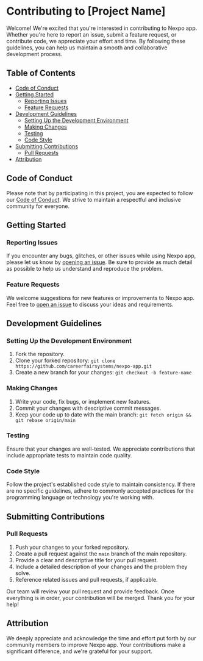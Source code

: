 # Contributing to [Project Name]

Welcome! We're excited that you're interested in contributing to Nexpo app. Whether you're here to report an issue, submit a feature request, or contribute code, we appreciate your effort and time. By following these guidelines, you can help us maintain a smooth and collaborative development process.

## Table of Contents

- [Code of Conduct](#code-of-conduct)
- [Getting Started](#getting-started)
  - [Reporting Issues](#reporting-issues)
  - [Feature Requests](#feature-requests)
- [Development Guidelines](#development-guidelines)
  - [Setting Up the Development Environment](#setting-up-the-development-environment)
  - [Making Changes](#making-changes)
  - [Testing](#testing)
  - [Code Style](#code-style)
- [Submitting Contributions](#submitting-contributions)
  - [Pull Requests](#pull-requests)
- [Attribution](#attribution)

## Code of Conduct

Please note that by participating in this project, you are expected to follow our [Code of Conduct](CODE_OF_CONDUCT.md). We strive to maintain a respectful and inclusive community for everyone.

## Getting Started

### Reporting Issues

If you encounter any bugs, glitches, or other issues while using Nexpo app, please let us know by [opening an issue](https://github.com/careerfairsystems/nexpo-app/issues). Be sure to provide as much detail as possible to help us understand and reproduce the problem.

### Feature Requests

We welcome suggestions for new features or improvements to Nexpo app. Feel free to [open an issue](https://github.com/careerfairsystems/nexpo-app/issues) to discuss your ideas and requirements.

## Development Guidelines

### Setting Up the Development Environment

1. Fork the repository.
2. Clone your forked repository: `git clone https://github.com/careerfairsystems/nexpo-app.git`
3. Create a new branch for your changes: `git checkout -b feature-name`

### Making Changes

1. Write your code, fix bugs, or implement new features.
2. Commit your changes with descriptive commit messages.
3. Keep your code up to date with the main branch: `git fetch origin && git rebase origin/main`

### Testing

Ensure that your changes are well-tested. We appreciate contributions that include appropriate tests to maintain code quality.

### Code Style

Follow the project's established code style to maintain consistency. If there are no specific guidelines, adhere to commonly accepted practices for the programming language or technology you're working with.

## Submitting Contributions

### Pull Requests

1. Push your changes to your forked repository.
2. Create a pull request against the `main` branch of the main repository.
3. Provide a clear and descriptive title for your pull request.
4. Include a detailed description of your changes and the problem they solve.
5. Reference related issues and pull requests, if applicable.

Our team will review your pull request and provide feedback. Once everything is in order, your contribution will be merged. Thank you for your help!

## Attribution

We deeply appreciate and acknowledge the time and effort put forth by our community members to improve Nexpo app. Your contributions make a significant difference, and we're grateful for your support.

